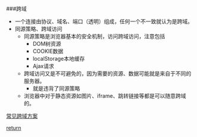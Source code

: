 ###跨域
* 一个连接由协议、域名、端口（透明）组成，任何一个不一致就认为是跨域。
* 同源策略、跨域访问
    * 同源策略是浏览器基本的安全机制，访问跨域访问，注意包括
        * DOM树资源
        * COOKIE数据
        * localStorage本地缓存
        * Ajax请求
    * 跨域访问又是不可避免的，因为需要的资源、数据可能就是来自于不同的服务器。
        * 就是违背了同源策略
    * 浏览器中对于静态资源如图片、iframe、跳转链接等都是可以随意跨域的。



[常见跨域方案](https://www.cnblogs.com/ahole/p/5885122.html)

[return](README.md)
